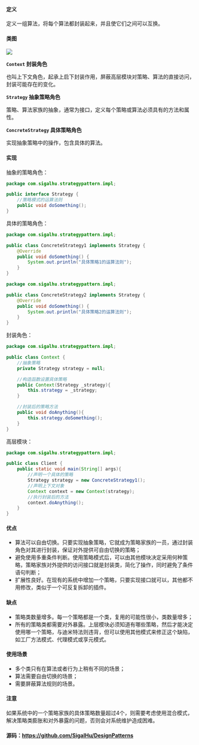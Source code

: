 #### 定义

定义一组算法，将每个算法都封装起来，并且使它们之间可以互换。

#### 类图

![](13.%20策略模式/1.png)

**`Context` 封装角色**

也叫上下文角色，起承上启下封装作用，屏蔽高层模块对策略、算法的直接访问，封装可能存在的变化。

**`Strategy` 抽象策略角色**

策略、算法家族的抽象，通常为接口，定义每个策略或算法必须具有的方法和属性。

**`ConcreteStrategy` 具体策略角色**

实现抽象策略中的操作，包含具体的算法。

#### 实现

抽象的策略角色：
```java
package com.sigalhu.strategypattern.impl;

public interface Strategy {
    //策略模式的运算法则
    public void doSomething();
}
```
具体的策略角色：
```java
package com.sigalhu.strategypattern.impl;

public class ConcreteStrategy1 implements Strategy {
    @Override
    public void doSomething() {
        System.out.println("具体策略1的运算法则");
    }
}
```
```java
package com.sigalhu.strategypattern.impl;

public class ConcreteStrategy2 implements Strategy {
    @Override
    public void doSomething() {
        System.out.println("具体策略2的运算法则");
    }
}
```
封装角色：
```java
package com.sigalhu.strategypattern.impl;

public class Context {
    //抽象策略
    private Strategy strategy = null;

    //构造函数设置具体策略
    public Context(Strategy _strategy){
        this.strategy = _strategy;
    }

    //封装后的策略方法
    public void doAnything(){
        this.strategy.doSomething();
    }
}
```
高层模块：
```java
package com.sigalhu.strategypattern.impl;

public class Client {
    public static void main(String[] args){
        //声明一个具体的策略
        Strategy strategy = new ConcreteStrategy1();
        //声明上下文对象
        Context context = new Context(strategy);
        //执行封装后的方法
        context.doAnything();
    }
}
```

#### 优点

* 算法可以自由切换。只要实现抽象策略，它就成为策略家族的一员，通过封装角色对其进行封装，保证对外提供可自由切换的策略；
* 避免使用多重条件判断。使用策略模式后，可以由其他模块决定采用何种策略，策略家族对外提供的访问接口就是封装类，简化了操作，同时避免了条件语句判断；
* 扩展性良好。在现有的系统中增加一个策略，只要实现接口就可以，其他都不用修改，类似于一个可反复拆卸的插件。

#### 缺点

* 策略类数量增多。每一个策略都是一个类，复用的可能性很小，类数量增多；
* 所有的策略类都需要对外暴露。上层模块必须知道有哪些策略，然后才能决定使用哪一个策略，与迪米特法则违背，但可以使用其他模式来修正这个缺陷，如工厂方法模式、代理模式或享元模式。

#### 使用场景

* 多个类只有在算法或者行为上稍有不同的场景；
* 算法需要自由切换的场景；
* 需要屏蔽算法规则的场景。

#### 注意

如果系统中的一个策略家族的具体策略数量超过4个，则需要考虑使用混合模式，解决策略类膨胀和对外暴露的问题，否则会对系统维护造成困难。

#### 源码：https://github.com/SigalHu/DesignPatterns